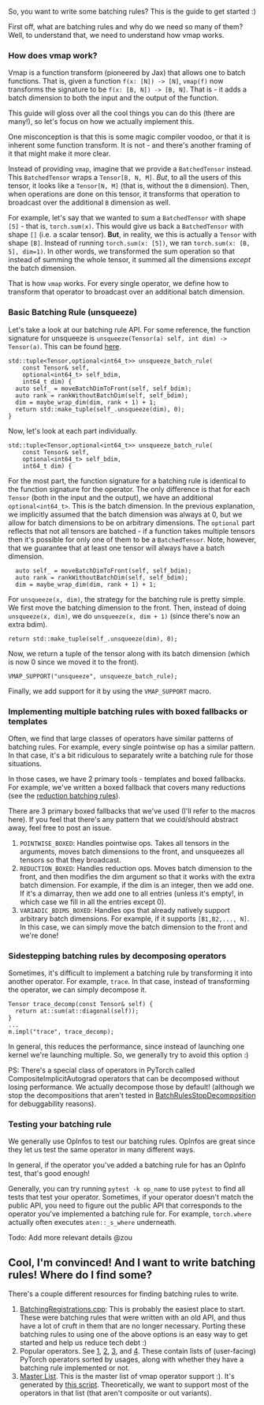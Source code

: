 So, you want to write some batching rules? This is the guide to get started :)

First off, what are batching rules and why do we need so many of them? Well, to understand that, we need to understand how vmap works.

### How does vmap work?
Vmap is a function transform (pioneered by Jax) that allows one to batch functions. That is, given a function `f(x: [N]) -> [N]`, `vmap(f)` now transforms the signature to be `f(x: [B, N]) -> [B, N]`. That is - it adds a batch dimension to both the input and the output of the function.

This guide will gloss over all the cool things you can do this (there are many!), so let's focus on how we actually implement this.

One misconception is that this is some magic compiler voodoo, or that it is inherent some function transform. It is not - and there's another framing of it that might make it more clear.

Instead of providing `vmap`, imagine that we provide a `BatchedTensor` instead. This `BatchedTensor` wraps a `Tensor[B, N, M]`. *But*, to all the users of this tensor, it looks like a `Tensor[N, M]` (that is, without the `B` dimension). Then, when operations are done on this tensor, it transforms that operation to broadcast over the additional `B` dimension as well.

For example, let's say that we wanted to sum a `BatchedTensor` with shape `[5]` - that is, `torch.sum(x)`. This would give us back a `BatchedTensor` with shape `[]` (i.e. a scalar tensor). **But**, in reality, we this is actually a `Tensor` with shape `[B]`. Instead of running `torch.sum(x: [5])`, we ran `torch.sum(x: [B, 5], dim=1)`. In other words, we transformed the sum operation so that instead of summing the whole tensor, it summed all the dimensions *except* the batch dimension.

That is how `vmap` works. For every single operator, we define how to transform that operator to broadcast over an additional batch dimension.

### Basic Batching Rule (unsqueeze)
Let's take a look at our batching rule API. For some reference, the function signature for unsqueeze is `unsqueeze(Tensor(a) self, int dim) -> Tensor(a)`. This can be found [here](functorch/csrc/BatchRulesViews.cpp).
```
std::tuple<Tensor,optional<int64_t>> unsqueeze_batch_rule(
    const Tensor& self,
    optional<int64_t> self_bdim,
    int64_t dim) {
  auto self_ = moveBatchDimToFront(self, self_bdim);
  auto rank = rankWithoutBatchDim(self, self_bdim);
  dim = maybe_wrap_dim(dim, rank + 1) + 1;
  return std::make_tuple(self_.unsqueeze(dim), 0);
}
```
Now, let's look at each part individually.
```
std::tuple<Tensor,optional<int64_t>> unsqueeze_batch_rule(
    const Tensor& self,
    optional<int64_t> self_bdim,
    int64_t dim) {
```
For the most part, the function signature for a batching rule is identical to the function signature for the operator. The only difference is that for each `Tensor` (both in the input and the output), we have an additional `optional<int64_t>`. This is the batch dimension. In the previous explanation, we implicitly assumed that the batch dimension was always at 0, but we allow for batch dimensions to be on arbitrary dimensions. The `optional` part reflects that not all tensors are batched - if a function takes multiple tensors then it's possible for only one of them to be a `BatchedTensor`. Note, however, that we guarantee that at least one tensor will always have a batch dimension.

```
  auto self_ = moveBatchDimToFront(self, self_bdim);
  auto rank = rankWithoutBatchDim(self, self_bdim);
  dim = maybe_wrap_dim(dim, rank + 1) + 1;
```
For `unsqueeze(x, dim)`, the strategy for the batching rule is pretty simple. We first move the batching dimension to the front. Then, instead of doing `unsqueeze(x, dim)`, we do `unsqueeze(x, dim + 1)` (since there's now an extra bdim).

```
return std::make_tuple(self_.unsqueeze(dim), 0);
```
Now, we return a tuple of the tensor along with its batch dimension (which is now 0 since we moved it to the front).

```
VMAP_SUPPORT("unsqueeze", unsqueeze_batch_rule);
```
Finally, we add support for it by using the `VMAP_SUPPORT` macro.

### Implementing multiple batching rules with boxed fallbacks or templates
Often, we find that large classes of operators have similar patterns of batching rules. For example, every single pointwise op has a similar pattern. In that case, it's a bit ridiculous to separately write a batching rule for those situations.

In those cases, we have 2 primary tools - templates and boxed fallbacks. For example, we've written a boxed fallback that covers many reductions (see the [reduction batching rules](functorch/csrc/BatchRulesReduceOps.cpp)).

There are 3 primary boxed fallbacks that we've used (I'll refer to the macros here). If you feel that there's any pattern that we could/should abstract away, feel free to post an issue.

1. `POINTWISE_BOXED`: Handles pointwise ops. Takes all tensors in the arguments, moves batch dimensions to the front, and unsqueezes all tensors so that they broadcast.
1. `REDUCTION_BOXED`: Handles reduction ops. Moves batch dimension to the front, and then modifies the dim argument so that it works with the extra batch dimension. For example, if the dim is an integer, then we add one. If it's a dimarray, then we add one to all entries (unless it's empty!, in which case we fill in all the entries except 0).
1. `VARIADIC_BDIMS_BOXED`: Handles ops that already natively support arbitrary batch dimensions. For example, if it supports `[B1,B2,..., N]`. In this case, we can simply move the batch dimension to the front and we're done!

### Sidestepping batching rules by decomposing operators
Sometimes, it's difficult to implement a batching rule by transforming it into another operator. For example, `trace`. In that case, instead of transforming the operator, we can simply decompose it.

```
Tensor trace_decomp(const Tensor& self) {
  return at::sum(at::diagonal(self));
}
...
m.impl("trace", trace_decomp);
```
In general, this reduces the performance, since instead of launching one kernel we're launching multiple. So, we generally try to avoid this option :)

PS: There's a special class of operators in PyTorch called CompositeImplicitAutograd operators that can be decomposed without losing performance. We actually decompose those by default! (although we stop the decompositions that aren't tested in [BatchRulesStopDecomposition](functorch/csrc/BatchRulesStopDecomposition.cpp) for debuggability reasons).

### Testing your batching rule
We generally use OpInfos to test our batching rules. OpInfos are great since they let us test the same operator in many different ways.

In general, if the operator you've added a batching rule for has an OpInfo test, that's good enough!

Generally, you can try running `pytest -k op_name` to use `pytest` to find all tests that test your operator. Sometimes, if your operator doesn't match the public API, you need to figure out the public API that corresponds to the operator you've implemented a batching rule for. For example, `torch.where` actually often executes `aten::_s_where` underneath.

Todo: Add more relevant details @zou

## Cool, I'm convinced! And I want to write batching rules! Where do I find some?
There's a couple different resources for finding batching rules to write.

1. [BatchingRegistrations.cpp](functorch/csrc/BatchingRegistrations.cpp): This is probably the easiest place to start. These were batching rules that were written with an old API, and thus have a lot of cruft in them that are no longer necessary. Porting these batching rules to using one of the above options is an easy way to get started and help us reduce tech debt :)
2. Popular operators. See [1](https://github.com/facebookresearch/functorch/issues/112), [2](https://github.com/facebookresearch/functorch/issues/101), [3](https://github.com/facebookresearch/functorch/issues/102), and [4](https://github.com/facebookresearch/functorch/issues/102). These contain lists of (user-facing) PyTorch operators sorted by usages, along with whether they have a batching rule implemented or not.
3. [Master List](https://docs.google.com/spreadsheets/d/1Sp4HUjxwMifS5oDQg0yvjqk7hKOpCfKO4jWH4MTGP-k/edit#gid=0). This is the master list of vmap operator support :). It's generated by [this script](op_analysis/gen_data.py). Theoretically, we want to support most of the operators in that list (that aren't composite or out variants).



